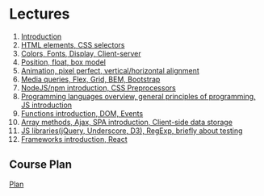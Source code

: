 <h1>
    Lectures
</h1>

<ol>
    <li>
        <a href="lectures/01/01.md">Introduction</a>
    </li>
    <li>
        <a href="lectures/02/01.md">HTML elements, CSS selectors</a>
    </li>
    <li>
        <a href="lectures/03/01.md">Colors, Fonts, Display, Client-server</a>
    </li>
    <li>
        <a href="lectures/04/01.md">Position, float, box model</a>
    </li>
    <li>
        <a href="lectures/05/01.md">Animation, pixel perfect, vertical/horizontal alignment</a>
    </li>
    <li>
        <a href="lectures/06/01.md">Media queries, Flex, Grid, BEM, Bootstrap</a>
    </li>
    <li>
        <a href="lectures/07/01.md">NodeJS/npm introduction, CSS Preprocessors</a>
    </li>
    <li>
        <a href="lectures/08/01.md">Programming languages overview, general principles of programming, JS introduction</a>
    </li>
    <li>
        <a href="lectures/09/01.md">Functions introduction, DOM, Events</a>
    </li>
    <li>
        <a href="lectures/10/01.md">Array methods, Ajax, SPA introduction, Client-side data storage</a>
    </li>
    <li>
        <a href="lectures/11/01.md">JS libraries(jQuery, Underscore, D3), RegExp, briefly about testing</a>
    </li>
    <li>
        <a href="lectures/12/01.md">Frameworks introduction, React</a>
    </li>
</ol>

<h2>
    Course Plan
</h2>
<div>
<a href="./COURSE_PLAN.md">Plan<a>
</div>
